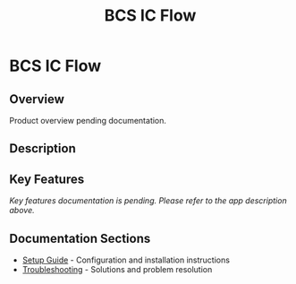 ﻿---
title: "BCS IC Flow"
description: ""
categories: [Products]
tags: [business-central]
weight: 63
version: "21.0.0.0"
---

# BCS IC Flow

## Overview
Product overview pending documentation.

## Description


## Key Features
*Key features documentation is pending. Please refer to the app description above.*

## Documentation Sections
- [Setup Guide](./setup/) - Configuration and installation instructions
- [Troubleshooting](./solving/) - Solutions and problem resolution


